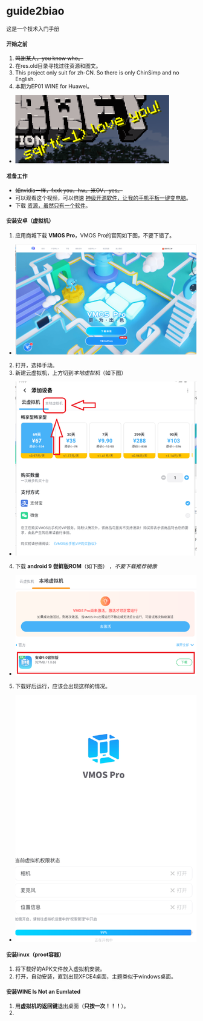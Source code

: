 # guide2biao
这是一个技术入门手册

#### 开始之前
1.  ~~鸣谢某人，you know who。~~
2.  在res.old目录寻找过往资源和图文。
3.  This project only suit for zh-CN. So there is only ChinSimp and no English. 
4.  本期为EP01 WINE for Huawei。
-   ![pic](/images/01-1.png)

#### 准备工作
-  ~~如nvidia一样，fxxk you，hw。米OV，yes。~~
-  可以观看这个视频，可以倍速 [神级开源软件，让我的手机平板一键变电脑](https://www.bilibili.com/video/BV1kPDnYbEZe)。
-  下载 [资源，虽然只有一个软件](https://pan.huang1111.cn/s/A6vqvTB)。

#### 安装安卓（虚拟机）
1.  应用商城下载 **VMOS Pro**，VMOS Pro的官网如下图，不要下错了。
-   ![pic](/images/01-2.png)
2.  打开，选择手动。
3.  新建云虚拟机，上方切到*本地虚拟机*（如下图）
-   ![pic](/images/01-3.png)
4.  下载 **android 9 尝鲜版ROM**（如下图） ，*不要下载推荐镜像*
-   ![pic](/images/01-4.png)
5.  下载好后运行，应该会出现这样的情况。
-   ![pic](/images/01-5.png)

#### 安装linux（proot容器）
1.  将下载好的APK文件放入虚拟机安装。
2.  打开，自动安装，直到出现XFCE4桌面，主题类似于windows桌面。

#### 安装WINE Is Not an Eumlated
1.  用**虚拟机的返回键**退出桌面（**只按一次！！！**）。
2.  